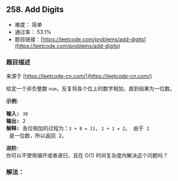 ## 258. Add Digits

- 难度： 简单
- 通过率： 53.1%
- 题目链接：[https://leetcode.com/problems/add-digits](https://leetcode.com/problems/add-digits)


### 题目描述

来源于 [https://leetcode-cn.com/](https://leetcode-cn.com/)

<p>给定一个非负整数 <code>num</code>，反复将各个位上的数字相加，直到结果为一位数。</p>

<p><strong>示例:</strong></p>

<pre><strong>输入:</strong> <code>38</code>
<strong>输出:</strong> 2 
<strong>解释: </strong>各位相加的过程为<strong>：</strong><code>3 + 8 = 11</code>, <code>1 + 1 = 2</code>。 由于&nbsp;<code>2</code> 是一位数，所以返回 2。
</pre>

<p><strong>进阶:</strong><br>
你可以不使用循环或者递归，且在 O(1) 时间复杂度内解决这个问题吗？</p>


### 解法：